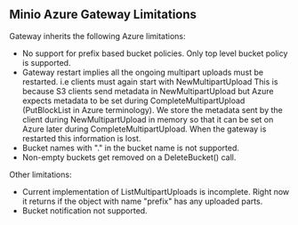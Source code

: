 ## Minio Azure Gateway Limitations

Gateway inherits the following Azure limitations:

- No support for prefix based bucket policies. Only top level bucket policy is supported.
- Gateway restart implies all the ongoing multipart uploads must be restarted.
  i.e clients must again start with NewMultipartUpload
  This is because S3 clients send metadata in NewMultipartUpload but Azure expects metadata to
  be set during CompleteMultipartUpload (PutBlockList in Azure terminology). We store the metadata
  sent by the client during NewMultipartUpload in memory so that it can be set on Azure later during
  CompleteMultipartUpload. When the gateway is restarted this information is lost.
- Bucket names with "." in the bucket name is not supported.
- Non-empty buckets get removed on a DeleteBucket() call.

Other limitations:
- Current implementation of ListMultipartUploads is incomplete. Right now it returns if the object with name "prefix" has any uploaded parts.
- Bucket notification not supported.

